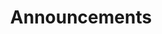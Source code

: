 ---
title: Announcements
layout: layouts/activityArchive.vto
indexId: announcements
indexQuery: "post announcements !notice"
indexName: Announcements
---